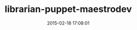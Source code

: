 ---
layout: post
title:  "librarian-puppet-maestrodev"
repo:   "maestrodev/librarian-puppet"
date:   2015-02-18 17:08:01
gemurl: https://github.com/maestrodev/librarian-puppet
---